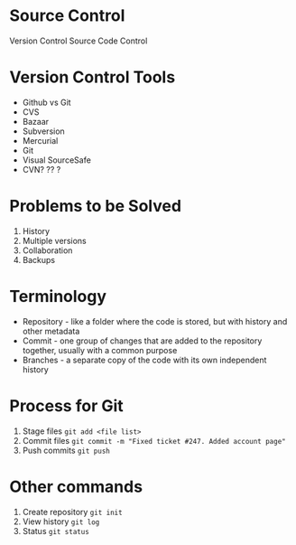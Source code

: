 # Source Control

Version Control
Source Code Control

# Version Control Tools

* Github vs Git 
* CVS
* Bazaar
* Subversion
* Mercurial
* Git
* Visual SourceSafe
* CVN? ?? ?

# Problems to be Solved

1. History
2. Multiple versions
3. Collaboration
4. Backups 

# Terminology

* Repository - like a folder where the code is stored, but with history and other metadata
* Commit - one group of changes that are added to the repository together, usually with a common purpose
* Branches - a separate copy of the code with its own independent history

# Process for Git

1. Stage files `git add <file list>`
2. Commit files `git commit -m "Fixed ticket #247. Added account page"`
3. Push commits `git push`

# Other commands

1. Create repository `git init`
2. View history `git log`
3. Status `git status`

